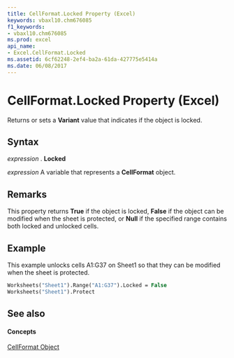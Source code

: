 ```yaml
---
title: CellFormat.Locked Property (Excel)
keywords: vbaxl10.chm676085
f1_keywords:
- vbaxl10.chm676085
ms.prod: excel
api_name:
- Excel.CellFormat.Locked
ms.assetid: 6cf62248-2ef4-ba2a-61da-427775e5414a
ms.date: 06/08/2017
---
```



# CellFormat.Locked Property (Excel)

Returns or sets a  **Variant** value that indicates if the object is locked.


## Syntax

 _expression_ . **Locked**

 _expression_ A variable that represents a **CellFormat** object.


## Remarks

This property returns  **True** if the object is locked, **False** if the object can be modified when the sheet is protected, or **Null** if the specified range contains both locked and unlocked cells.


## Example

This example unlocks cells A1:G37 on Sheet1 so that they can be modified when the sheet is protected.


```vb
Worksheets("Sheet1").Range("A1:G37").Locked = False 
Worksheets("Sheet1").Protect
```


## See also


#### Concepts


[CellFormat Object](Excel.CellFormat.md)

